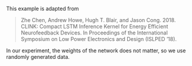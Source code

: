 This example is adapted from 
> Zhe Chen, Andrew Howe, Hugh T. Blair, and Jason Cong. 2018. CLINK: Compact LSTM Inference Kernel for Energy Efficient Neurofeedback Devices. In Proceedings of the International Symposium on Low Power Electronics and Design (ISLPED ’18).

In our experiment, the weights of the network does not matter, so we use randomly generated data.